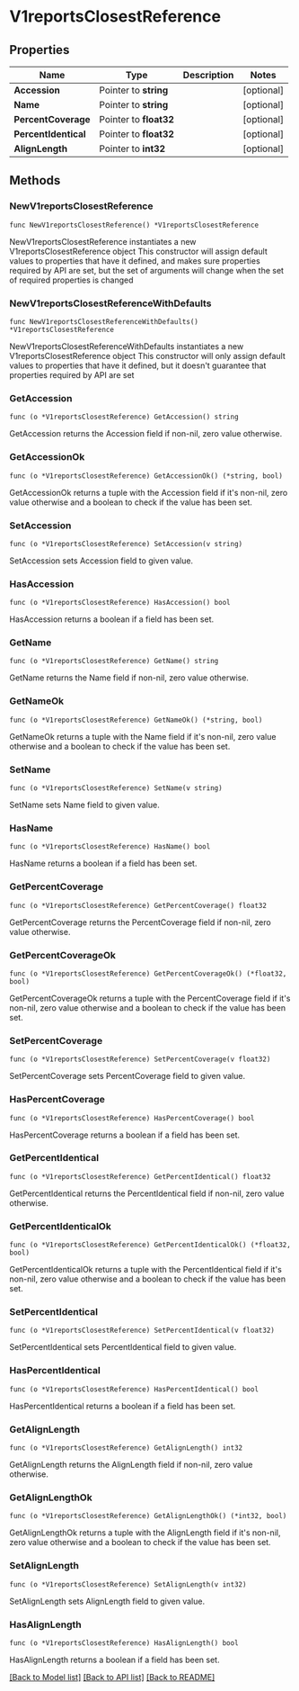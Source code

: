 # V1reportsClosestReference

## Properties

Name | Type | Description | Notes
------------ | ------------- | ------------- | -------------
**Accession** | Pointer to **string** |  | [optional] 
**Name** | Pointer to **string** |  | [optional] 
**PercentCoverage** | Pointer to **float32** |  | [optional] 
**PercentIdentical** | Pointer to **float32** |  | [optional] 
**AlignLength** | Pointer to **int32** |  | [optional] 

## Methods

### NewV1reportsClosestReference

`func NewV1reportsClosestReference() *V1reportsClosestReference`

NewV1reportsClosestReference instantiates a new V1reportsClosestReference object
This constructor will assign default values to properties that have it defined,
and makes sure properties required by API are set, but the set of arguments
will change when the set of required properties is changed

### NewV1reportsClosestReferenceWithDefaults

`func NewV1reportsClosestReferenceWithDefaults() *V1reportsClosestReference`

NewV1reportsClosestReferenceWithDefaults instantiates a new V1reportsClosestReference object
This constructor will only assign default values to properties that have it defined,
but it doesn't guarantee that properties required by API are set

### GetAccession

`func (o *V1reportsClosestReference) GetAccession() string`

GetAccession returns the Accession field if non-nil, zero value otherwise.

### GetAccessionOk

`func (o *V1reportsClosestReference) GetAccessionOk() (*string, bool)`

GetAccessionOk returns a tuple with the Accession field if it's non-nil, zero value otherwise
and a boolean to check if the value has been set.

### SetAccession

`func (o *V1reportsClosestReference) SetAccession(v string)`

SetAccession sets Accession field to given value.

### HasAccession

`func (o *V1reportsClosestReference) HasAccession() bool`

HasAccession returns a boolean if a field has been set.

### GetName

`func (o *V1reportsClosestReference) GetName() string`

GetName returns the Name field if non-nil, zero value otherwise.

### GetNameOk

`func (o *V1reportsClosestReference) GetNameOk() (*string, bool)`

GetNameOk returns a tuple with the Name field if it's non-nil, zero value otherwise
and a boolean to check if the value has been set.

### SetName

`func (o *V1reportsClosestReference) SetName(v string)`

SetName sets Name field to given value.

### HasName

`func (o *V1reportsClosestReference) HasName() bool`

HasName returns a boolean if a field has been set.

### GetPercentCoverage

`func (o *V1reportsClosestReference) GetPercentCoverage() float32`

GetPercentCoverage returns the PercentCoverage field if non-nil, zero value otherwise.

### GetPercentCoverageOk

`func (o *V1reportsClosestReference) GetPercentCoverageOk() (*float32, bool)`

GetPercentCoverageOk returns a tuple with the PercentCoverage field if it's non-nil, zero value otherwise
and a boolean to check if the value has been set.

### SetPercentCoverage

`func (o *V1reportsClosestReference) SetPercentCoverage(v float32)`

SetPercentCoverage sets PercentCoverage field to given value.

### HasPercentCoverage

`func (o *V1reportsClosestReference) HasPercentCoverage() bool`

HasPercentCoverage returns a boolean if a field has been set.

### GetPercentIdentical

`func (o *V1reportsClosestReference) GetPercentIdentical() float32`

GetPercentIdentical returns the PercentIdentical field if non-nil, zero value otherwise.

### GetPercentIdenticalOk

`func (o *V1reportsClosestReference) GetPercentIdenticalOk() (*float32, bool)`

GetPercentIdenticalOk returns a tuple with the PercentIdentical field if it's non-nil, zero value otherwise
and a boolean to check if the value has been set.

### SetPercentIdentical

`func (o *V1reportsClosestReference) SetPercentIdentical(v float32)`

SetPercentIdentical sets PercentIdentical field to given value.

### HasPercentIdentical

`func (o *V1reportsClosestReference) HasPercentIdentical() bool`

HasPercentIdentical returns a boolean if a field has been set.

### GetAlignLength

`func (o *V1reportsClosestReference) GetAlignLength() int32`

GetAlignLength returns the AlignLength field if non-nil, zero value otherwise.

### GetAlignLengthOk

`func (o *V1reportsClosestReference) GetAlignLengthOk() (*int32, bool)`

GetAlignLengthOk returns a tuple with the AlignLength field if it's non-nil, zero value otherwise
and a boolean to check if the value has been set.

### SetAlignLength

`func (o *V1reportsClosestReference) SetAlignLength(v int32)`

SetAlignLength sets AlignLength field to given value.

### HasAlignLength

`func (o *V1reportsClosestReference) HasAlignLength() bool`

HasAlignLength returns a boolean if a field has been set.


[[Back to Model list]](../README.md#documentation-for-models) [[Back to API list]](../README.md#documentation-for-api-endpoints) [[Back to README]](../README.md)


